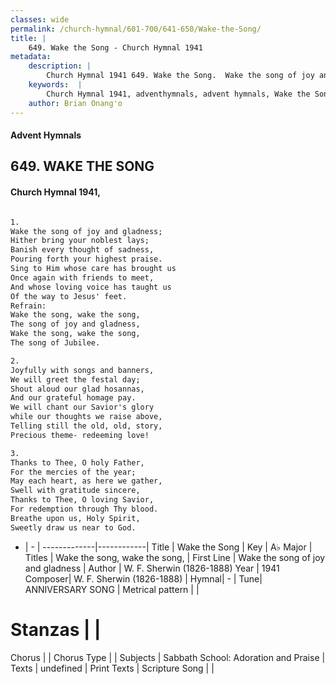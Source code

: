 ```yaml
---
classes: wide
permalink: /church-hymnal/601-700/641-650/Wake-the-Song/
title: |
    649. Wake the Song - Church Hymnal 1941
metadata:
    description: |
        Church Hymnal 1941 649. Wake the Song.  Wake the song of joy and gladness; Hither bring your noblest lays; Banish every thought of sadness, Pouring forth your highest praise. Sing to Him whose care has brought us Once again with friends to meet, And whose loving voice has taught us Of the way to Jesus' feet. 
    keywords:  |
        Church Hymnal 1941, adventhymnals, advent hymnals, Wake the Song, Wake the song of joy and gladness. Wake the song, wake the song,
    author: Brian Onang'o
---
```


#### Advent Hymnals
## 649. WAKE THE SONG
####  Church Hymnal 1941,

```txt

1.
Wake the song of joy and gladness;
Hither bring your noblest lays;
Banish every thought of sadness,
Pouring forth your highest praise.
Sing to Him whose care has brought us
Once again with friends to meet,
And whose loving voice has taught us
Of the way to Jesus' feet.
Refrain:
Wake the song, wake the song,
The song of joy and gladness,
Wake the song, wake the song,
The song of Jubilee.

2.
Joyfully with songs and banners,
We will greet the festal day;
Shout aloud our glad hosannas,
And our grateful homage pay.
We will chant our Savior's glory
while our thoughts we raise above,
Telling still the old, old, story,
Precious theme- redeeming love!

3.
Thanks to Thee, O holy Father,
For the mercies of the year;
May each heart, as here we gather,
Swell with gratitude sincere,
Thanks to Thee, O loving Savior,
For redemption through Thy blood.
Breathe upon us, Holy Spirit,
Sweetly draw us near to God.


```

- |   -  |
-------------|------------|
Title | Wake the Song |
Key | A♭ Major |
Titles | Wake the song, wake the song, |
First Line | Wake the song of joy and gladness |
Author | W. F. Sherwin (1826-1888)
Year | 1941
Composer| W. F. Sherwin (1826-1888) |
Hymnal|  - |
Tune| ANNIVERSARY SONG  |
Metrical pattern | |
# Stanzas |  |
Chorus |  |
Chorus Type |  |
Subjects | Sabbath School: Adoration and Praise |
Texts | undefined |
Print Texts | 
Scripture Song |  |
    
